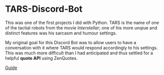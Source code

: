 # TARS-Discord-Bot

This was one of the first projects I did with Python. 
TARS is the name of one of the tactial robots from the movie *Interstellar*; one of his more unqiue and distinct features was his sarcasm and humour settings. 

My original goal for this Discord Bot was to allow users to have a conversation with it where TARS would respond accordingly to his settings.
This was much more difficult than I had anticipated and thus settled for a helpful **quote API** using ZenQuotes. 

[Guide](https://www.youtube.com/c/Freecodecamp)
